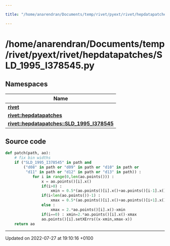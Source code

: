 ```yaml
---

title: "/home/anarendran/Documents/temp/rivet/pyext/rivet/hepdatapatches/SLD_1995_I378545.py"

---
```


# /home/anarendran/Documents/temp/rivet/pyext/rivet/hepdatapatches/SLD_1995_I378545.py



## Namespaces

| Name           |
| -------------- |
| **[rivet](http://example.org/namespaces/namespacerivet/)**  |
| **[rivet::hepdatapatches](http://example.org/namespaces/namespacerivet_1_1hepdatapatches/)**  |
| **[rivet::hepdatapatches::SLD_1995_I378545](http://example.org/namespaces/namespacerivet_1_1hepdatapatches_1_1sld__1995__i378545/)**  |




## Source code

```python
def patch(path, ao):
    # fix bin widths
    if ("SLD_1995_I378545" in path and
        ("d08" in path or "d09" in path or "d10" in path or
         "d11" in path or "d12" in path or "d13" in path)) :
            for i in range(0,len(ao.points())) :
                x = ao.points()[i].x()
                if(i>0) :
                    xmin = 0.5*(ao.points()[i].x()+ao.points()[i-1].x())
                if(i<len(ao.points())-1) :
                    xmax = 0.5*(ao.points()[i].x()+ao.points()[i+1].x())
                else :
                    xmax = 2.*ao.points()[i].x()-xmin
                if(i==0) : xmin=2.*ao.points()[i].x()-xmax
                ao.points()[i].setXErrs((x-xmin,xmax-x))
    return ao
```


-------------------------------

Updated on 2022-07-27 at 19:10:16 +0100
